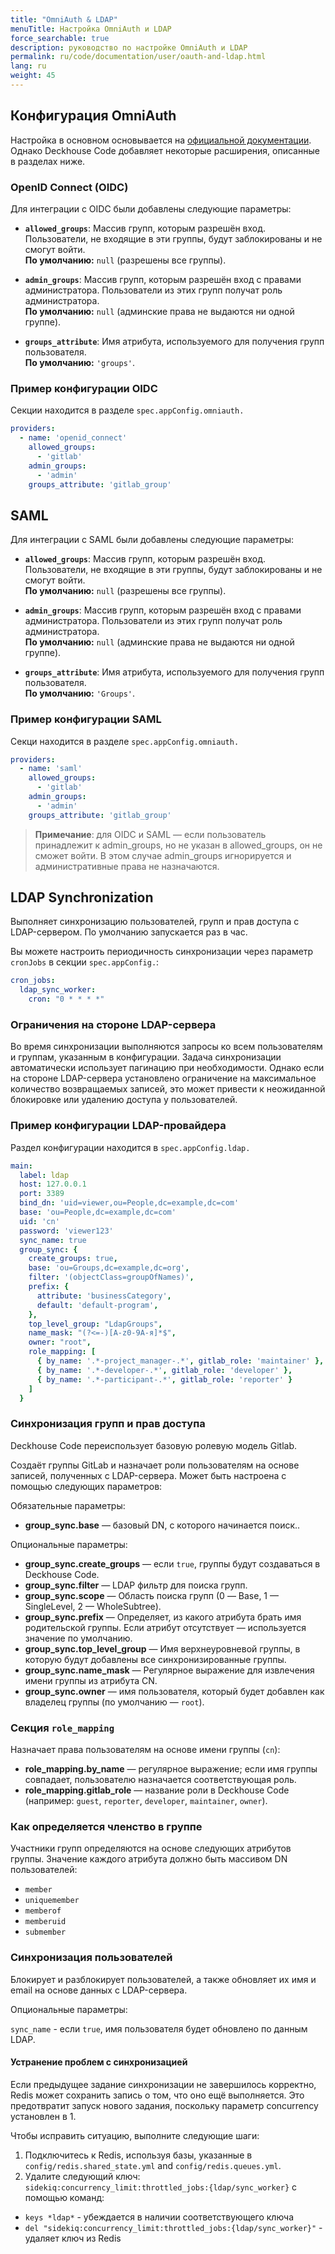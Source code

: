```yaml
---
title: "OmniAuth & LDAP"
menuTitle: Настройка OmniAuth и LDAP
force_searchable: true
description: руководство по настройке OmniAuth и LDAP
permalink: ru/code/documentation/user/oauth-and-ldap.html
lang: ru
weight: 45
---
```



## Конфигурация OmniAuth

Настройка в основном основывается на [официальной документации](https://docs.gitlab.com/integration/omniauth/). Однако Deckhouse Code добавляет некоторые расширения, описанные в разделах ниже.

### OpenID Connect (OIDC)

Для интеграции с OIDC были добавлены следующие параметры:

- **`allowed_groups`**: Массив групп, которым разрешён вход. Пользователи, не входящие в эти группы, будут заблокированы и не смогут войти.  
  **По умолчанию:** `null` (разрешены все группы).

- **`admin_groups`**: Массив групп, которым разрешён вход с правами администратора. Пользователи из этих групп получат роль администратора.  
  **По умолчанию:** `null` (админские права не выдаются ни одной группе).

- **`groups_attribute`**: Имя атрибута, используемого для получения групп пользователя.  
  **По умолчанию:** `'groups'`.

### Пример конфигурации OIDC

Секции находится в разделе `spec.appConfig.omniauth.`

```yaml
providers:
  - name: 'openid_connect'
    allowed_groups:
      - 'gitlab'
    admin_groups:
      - 'admin'
    groups_attribute: 'gitlab_group'
```

## SAML

Для интеграции с SAML были добавлены следующие параметры:

- **`allowed_groups`**: Массив групп, которым разрешён вход. Пользователи, не входящие в эти группы, будут заблокированы и не смогут войти.  
  **По умолчанию:** `null` (разрешены все группы).

- **`admin_groups`**: Массив групп, которым разрешён вход с правами администратора. Пользователи из этих групп получат роль администратора.  
  **По умолчанию:** `null` (админские права не выдаются ни одной группе).

- **`groups_attribute`**: Имя атрибута, используемого для получения групп пользователя.  
  **По умолчанию:** `'Groups'`.

### Пример конфигурации SAML

Секци находится в разделе `spec.appConfig.omniauth.`

```yaml
providers:
  - name: 'saml'
    allowed_groups:
      - 'gitlab'
    admin_groups:
      - 'admin'
    groups_attribute: 'gitlab_group'
```

> **Примечание**: для OIDC и SAML — если пользователь принадлежит к admin_groups, но не указан в allowed_groups, он не сможет войти. В этом случае admin_groups игнорируется и административные права не назначаются.

## LDAP Synchronization

Выполняет синхронизацию пользователей, групп и прав доступа с LDAP-сервером. По умолчанию запускается раз в час.

Вы можете настроить периодичность синхронизации через параметр `cronJobs` в секции `spec.appConfig.`:

```yaml
cron_jobs:
  ldap_sync_worker:
    cron: "0 * * * *"
```

### Ограничения на стороне LDAP-сервера

Во время синхронизации выполняются запросы ко всем пользователям и группам, указанным в конфигурации.
Задача синхронизации автоматически использует пагинацию при необходимости.
Однако если на стороне LDAP-сервера установлено ограничение на максимальное количество возвращаемых записей, это может привести к неожиданной блокировке или удалению доступа у пользователей.

### Пример конфигурации LDAP-провайдера

Раздел конфигурации находится в `spec.appConfig.ldap.`

```yaml
main:
  label: ldap
  host: 127.0.0.1
  port: 3389
  bind_dn: 'uid=viewer,ou=People,dc=example,dc=com'
  base: 'ou=People,dc=example,dc=com'
  uid: 'cn'
  password: 'viewer123'
  sync_name: true
  group_sync: {
    create_groups: true,
    base: 'ou=Groups,dc=example,dc=org',
    filter: '(objectClass=groupOfNames)',
    prefix: {
      attribute: 'businessCategory',
      default: 'default-program',
    },
    top_level_group: "LdapGroups",
    name_mask: "(?<=-)[A-z0-9А-я]*$",
    owner: "root",
    role_mapping: [
      { by_name: '.*-project_manager-.*', gitlab_role: 'maintainer' },
      { by_name: '.*-developer-.*', gitlab_role: 'developer' },
      { by_name: '.*-participant-.*', gitlab_role: 'reporter' }
    ]
  }
```

### Синхронизация групп и прав доступа

Deckhouse Code переиспользует базовую ролевую модель Gitlab.

Создаёт группы GitLab и назначает роли пользователям на основе записей, полученных с LDAP-сервера.
Может быть настроена с помощью следующих параметров:

Обязательные параметры:

- **group_sync.base** — базовый DN, с которого начинается поиск..

Опциональные параметры:

- **group_sync.create_groups** —  если `true`, группы будут создаваться в Deckhouse Code.
- **group_sync.filter** — LDAP фильтр для поиска групп.
- **group_sync.scope** — Область поиска групп (0 — Base, 1 — SingleLevel, 2 — WholeSubtree).
- **group_sync.prefix** — Определяет, из какого атрибута брать имя родительской группы. Если атрибут отсутствует — используется значение по умолчанию.
- **group_sync.top_level_group** — Имя верхнеуровневой группы, в которую будут добавлены все синхронизированные группы.
- **group_sync.name_mask** —  Регулярное выражение для извлечения имени группы из атрибута CN.
- **group_sync.owner** — имя пользователя, который будет добавлен как владелец группы (по умолчанию — `root`).

### Секция `role_mapping`

Назначает права пользователям на основе имени группы (`cn`):

- **role_mapping.by_name** — регулярное выражение; если имя группы совпадает, пользователю назначается соответствующая роль.
- **role_mapping.gitlab_role** — название роли в Deckhouse Code (например: `guest`, `reporter`, `developer`, `maintainer`, `owner`).

### Как определяется членство в группе

Участники групп определяются на основе следующих атрибутов группы. Значение каждого атрибута должно быть массивом DN пользователей:

- `member`
- `uniquemember`
- `memberof`
- `memberuid`
- `submember`

### Синхронизация пользователей

Блокирует и разблокирует пользователей, а также обновляет их имя и email на основе данных с LDAP-сервера.

Опциональные параметры:

`sync_name` - если `true`, имя пользователя будет обновлено по данным LDAP.

#### Устранение проблем с синхронизацией

Если предыдущее задание синхронизации не завершилось корректно, Redis может сохранить запись о том, что оно ещё выполняется.
Это предотвратит запуск нового задания, поскольку параметр concurrency установлен в 1.

Чтобы исправить ситуацию, выполните следующие шаги:

1. Подключитесь к Redis, используя базы, указанные в `config/redis.shared_state.yml` and `config/redis.queues.yml`.
2. Удалите следующий ключ:  `sidekiq:concurrency_limit:throttled_jobs:{ldap/sync_worker}` с помощью команд:
- `keys *ldap*` - убеждается в наличии соответствующего ключа
- `del "sidekiq:concurrency_limit:throttled_jobs:{ldap/sync_worker}"` - удаляет ключ из Redis
